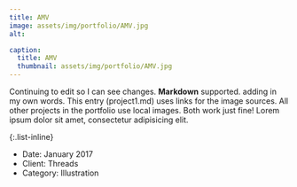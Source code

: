 ```yaml
---
title: AMV
image: assets/img/portfolio/AMV.jpg
alt:

caption:
  title: AMV
  thumbnail: assets/img/portfolio/AMV.jpg
---
```

Continuing to edit so I can see changes. **Markdown** supported. adding in my own words. This entry (project1.md) uses links for the image sources. All other projects in the portfolio use local images. Both work just fine! Lorem ipsum dolor sit amet, consectetur adipisicing elit.

{:.list-inline}
- Date: January 2017
- Client: Threads
- Category: Illustration
